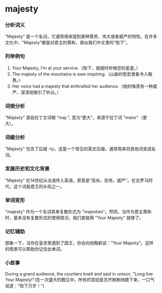 # majesty

### 分析词义

  

"Majesty" 是一个名词，它通常用来提到某种尊贵、伟大或者威严的特性。在许多文化中，"Majesty"都是对君主的尊称，类似我们中文里的“陛下”。

  

### 列举例句

  

1.  Your Majesty, I'm at your service.（陛下，我随时听候您的差遣。）
2.  The majesty of the mountains is awe-inspiring.（山脉的恢宏景象令人敬畏。）
3.  Her voice had a majesty that enthralled her audience.（她的嗓音有一种威严，深深地吸引了听众。）

  

### 词根分析

  

"Majesty" 源自拉丁文词根 "maj-", 意为“更大”，来源于拉丁词 "maior"（更大）。

  

### 词缀分析

  

"Majesty" 包含了后缀 -ty，这是一个常见的英文后缀，通常用来将其他词变成名词。

  

### 发展历史和文化背景

  

"Majesty" 在14世纪从法语传入英语，原意是“高尚，宏伟，威严”。在古罗马时代，这个词是君王的头衔之一。

  

### 单词变形

  

"majesty" 作为一个名词其单复数形式为 "majesties"。然而，当作为君主尊称时，基本没有复数形式的使用情况，我们直接用 "Your Majesty" 就够了。

  

### 记忆辅助

  

想象一下，当你在皇宫里遇到了国王，你会向他鞠躬说：“Your Majesty”。这样的情景可以帮助你记住此单词。

  

### 小故事

  

During a grand audience, the courtiers knelt and said in unison, "Long live Your Majesty!"(在一次盛大的觐见中，所有的宫廷臣员齐刷刷地跪下来，一口气说道：“陛下万岁！")
